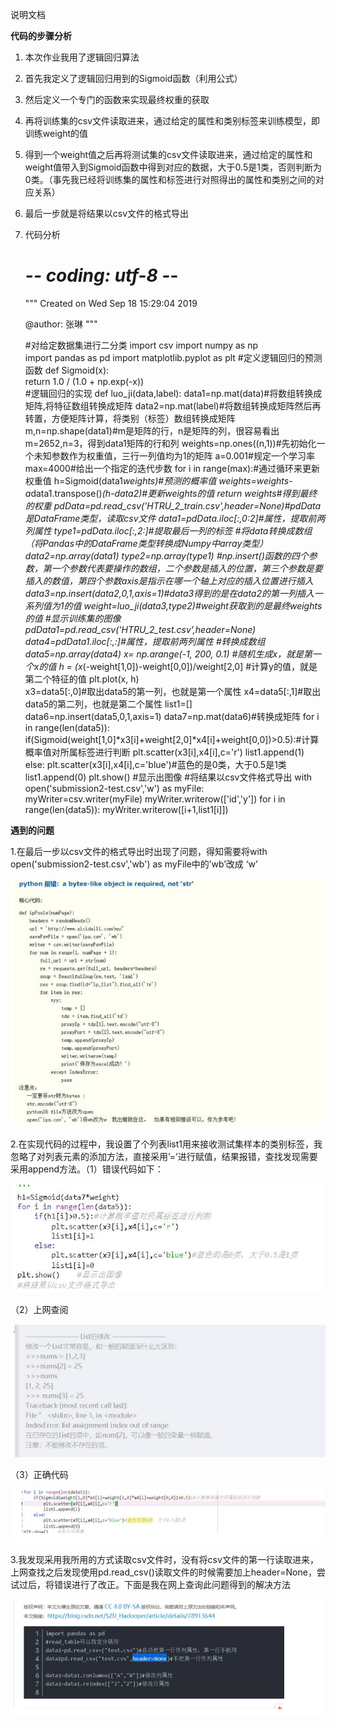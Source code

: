 说明文档

**代码的步骤分析**

 

1. 本次作业我用了逻辑回归算法

2. 首先我定义了逻辑回归用到的Sigmoid函数（利用公式）

3. 然后定义一个专门的函数来实现最终权重的获取

4. 再将训练集的csv文件读取进来，通过给定的属性和类别标签来训练模型，即训练weight的值

5. 得到一个weight值之后再将测试集的csv文件读取进来，通过给定的属性和weight值带入到Sigmoid函数中得到对应的数据，大于0.5是1类，否则判断为0类。（事先我已经将训练集的属性和标签进行对照得出的属性和类别之间的对应关系）

6. 最后一步就是将结果以csv文件的格式导出

7. 代码分析

   # -*- coding: utf-8 -*-
   """
   Created on Wed Sep 18 15:29:04 2019

   @author: 张琳
   """

   #对给定数据集进行二分类
   import csv
   import numpy as np  
   import pandas as pd
   import matplotlib.pyplot as plt
   #定义逻辑回归的预测函数
   def Sigmoid(x):  
       return 1.0 / (1.0 + np.exp(-x))  
   #逻辑回归的实现
   def luo_ji(data,label):
       data1=np.mat(data)#将数组转换成矩阵,将特征数组转换成矩阵
       data2=np.mat(label)#将数组转换成矩阵然后再转置，方便矩阵计算，将类别（标签）数组转换成矩阵
       m,n=np.shape(data1)#m是矩阵的行，n是矩阵的列，很容易看出m=2652,n=3，得到data1矩阵的行和列
       weights=np.ones((n,1))#先初始化一个未知参数作为权重值，三行一列值均为1的矩阵
       a=0.001#规定一个学习率
       max=4000#给出一个指定的迭代步数 
       for i in range(max):#通过循环来更新权重值
           h=Sigmoid(data1*weights)#预测的概率值
           weights=weights-a*data1.transpose()*(h-data2)#更新weights的值
       return weights#得到最终的权重
   pdData=pd.read_csv('HTRU_2_train.csv',header=None)#pdData是DataFrame类型，读取csv文件
   data1=pdData.iloc[:,0:2]#属性，提取前两列属性
   type1=pdData.iloc[:,2:]#提取最后一列的标签
   #将data转换成数组（将Pandas中的DataFrame类型转换成Numpy中array类型）
   data2=np.array(data1)
   type2=np.array(type1)
   #np.insert()函数的四个参数，第一个参数代表要操作的数组，二个参数是插入的位置，第三个参数是要插入的数值，第四个参数axis是指示在哪一个轴上对应的插入位置进行插入
   data3=np.insert(data2,0,1,axis=1)#data3得到的是在data2的第一列插入一系列值为1的值
   weight=luo_ji(data3,type2)#weight获取到的是最终weights的值
   #显示训练集的图像
   pdData1=pd.read_csv('HTRU_2_test.csv',header=None)
   data4=pdData1.iloc[:,:]#属性，提取前两列属性
   #转换成数组
   data5=np.array(data4)
   x= np.arange(-1, 200, 0.1)   #随机生成x，就是第一个x的值
   h = (x*(-weight[1,0])-weight[0,0])/weight[2,0]   #计算y的值，就是第二个特征的值
   plt.plot(x, h)  
   x3=data5[:,0]#取出data5的第一列，也就是第一个属性
   x4=data5[:,1]#取出data5的第二列，也就是第二个属性
   list1=[] 
   data6=np.insert(data5,0,1,axis=1)
   data7=np.mat(data6)#转换成矩阵
   for i in range(len(data5)):
       if(Sigmoid(weight[1,0]*x3[i]+weight[2,0]*x4[i]+weight[0,0])>0.5):#计算概率值对所属标签进行判断
           plt.scatter(x3[i],x4[i],c='r')
           list1.append(1)
       else:
           plt.scatter(x3[i],x4[i],c='blue')#蓝色的是0类，大于0.5是1类
           list1.append(0)
   plt.show()    #显示出图像
   #将结果以csv文件格式导出
   with open('submission2-test.csv','w') as myFile:    
       myWriter=csv.writer(myFile)
       myWriter.writerow(['id','y'])
       for i in range(len(data5)):
           myWriter.writerow([i+1,list1[i]])

 

**遇到的问题**

 

1.在最后一步以csv文件的格式导出时出现了问题，得知需要将with open('submission2-test.csv','wb') as myFile中的’wb’改成 ‘w’

![img](1.png)

2.在实现代码的过程中，我设置了个列表list1用来接收测试集样本的类别标签，我忽略了对列表元素的添加方法，直接采用’=’进行赋值，结果报错，查找发现需要采用append方法。（1）错误代码如下：

![img](2.png)

（2）上网查阅

![img](3.png)

（3）正确代码

![img](4.png)

 

3.我发现采用我所用的方式读取csv文件时，没有将csv文件的第一行读取进来，上网查找之后发现使用pd.read_csv()读取文件的时候需要加上header=None，尝试过后，将错误进行了改正。下面是我在网上查询此问题得到的解决方法

![img](5.png)

 

 